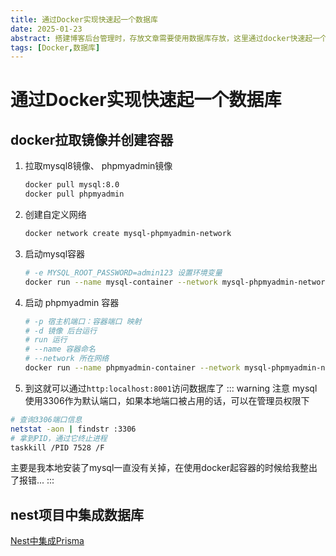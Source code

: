 ```yaml
---
title: 通过Docker实现快速起一个数据库
date: 2025-01-23
abstract: 搭建博客后台管理时，存放文章需要使用数据库存放，这里通过docker快速起一个mysql并通过adminer实习图形化界面管理。
tags: [Docker,数据库]
---
```

# 通过Docker实现快速起一个数据库

## docker拉取镜像并创建容器
1. 拉取mysql8镜像、 phpmyadmin镜像
   ``` sh
   docker pull mysql:8.0
   docker pull phpmyadmin
   ```
2. 创建自定义网络
   ``` sh
   docker network create mysql-phpmyadmin-network
   ```
3. 启动mysql容器
   ``` sh
   # -e MYSQL_ROOT_PASSWORD=admin123 设置环境变量
   docker run --name mysql-container --network mysql-phpmyadmin-network -e MYSQL_ROOT_PASSWORD=admin123 -p 3306:3306 -d mysql:8.0
   ```
4. 启动 phpmyadmin 容器
   ``` sh
   # -p 宿主机端口：容器端口 映射
   # -d 镜像 后台运行 
   # run 运行 
   # --name 容器命名
   # --network 所在网络
   docker run --name phpmyadmin-container --network mysql-phpmyadmin-network -e PMA_HOST=mysql-container -p 8001:80 -d phpmyadmin:latest
   ```
5. 到这就可以通过`http:localhost:8001`访问数据库了
::: warning 注意
mysql使用3306作为默认端口，如果本地端口被占用的话，可以在管理员权限下
``` sh
# 查询3306端口信息
netstat -aon | findstr :3306
# 拿到PID，通过它终止进程
taskkill /PID 7528 /F
```
主要是我本地安装了mysql一直没有关掉，在使用docker起容器的时候给我整出了报错...
:::

## nest项目中集成数据库
[Nest中集成Prisma](./Nest中集成Prisma.md)